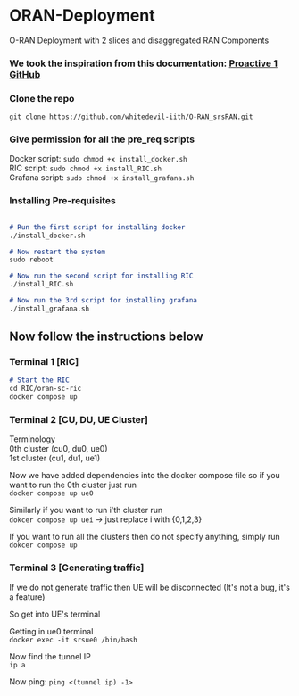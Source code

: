 # ORAN-Deployment
O-RAN Deployment with 2 slices and disaggregated RAN Components

### We took the inspiration from this documentation: [Proactive 1 GitHub](https://github.com/whitedevil-iith/O-RAN_srsRAN)

### Clone the repo
`git clone https://github.com/whitedevil-iith/O-RAN_srsRAN.git`

### Give permission for all the pre_req scripts
Docker script: `sudo chmod +x install_docker.sh` <br>
RIC script: `sudo chmod +x install_RIC.sh` <br>
Grafana script: `sudo chmod +x install_grafana.sh` <br>

### Installing Pre-requisites
```markdown

# Run the first script for installing docker
./install_docker.sh

# Now restart the system
sudo reboot

# Now run the second script for installing RIC
./install_RIC.sh

# Now run the 3rd script for installing grafana
./install_grafana.sh

```

## Now follow the instructions below
### Terminal 1 [RIC]

```markdown
# Start the RIC
cd RIC/oran-sc-ric
docker compose up
```

### Terminal 2 [CU, DU, UE Cluster]
Terminology <br>
0th cluster (cu0, du0, ue0) <br>
1st cluster (cu1, du1, ue1)

Now we have added dependencies into the docker compose file
so if you want to run the 0th cluster just run <br>
`docker compose up ue0`

Similarly if you want to run i'th cluster run <br>
`dokcer compose up uei`  -> just replace i with {0,1,2,3}

If you want to run all the clusters then do not specify anything, simply run <br>
`dokcer compose up`

### Terminal 3 [Generating traffic]
If we do not generate traffic then UE will be disconnected (It's not a bug, it's a feature)

So get into UE's terminal

Getting in ue0 terminal <br>
`docker exec -it srsue0 /bin/bash` 

Now find the tunnel IP <br>
`ip a`

Now ping: `ping <(tunnel ip) -1>`


